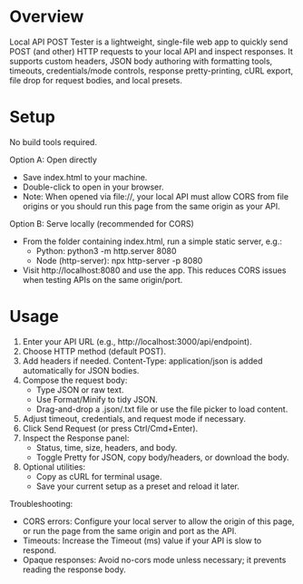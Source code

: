 # Overview
Local API POST Tester is a lightweight, single-file web app to quickly send POST (and other) HTTP requests to your local API and inspect responses. It supports custom headers, JSON body authoring with formatting tools, timeouts, credentials/mode controls, response pretty-printing, cURL export, file drop for request bodies, and local presets.

# Setup
No build tools required.

Option A: Open directly
- Save index.html to your machine.
- Double-click to open in your browser.
- Note: When opened via file://, your local API must allow CORS from file origins or you should run this page from the same origin as your API.

Option B: Serve locally (recommended for CORS)
- From the folder containing index.html, run a simple static server, e.g.:
  - Python: python3 -m http.server 8080
  - Node (http-server): npx http-server -p 8080
- Visit http://localhost:8080 and use the app. This reduces CORS issues when testing APIs on the same origin/port.

# Usage
1. Enter your API URL (e.g., http://localhost:3000/api/endpoint).
2. Choose HTTP method (default POST).
3. Add headers if needed. Content-Type: application/json is added automatically for JSON bodies.
4. Compose the request body:
   - Type JSON or raw text.
   - Use Format/Minify to tidy JSON.
   - Drag-and-drop a .json/.txt file or use the file picker to load content.
5. Adjust timeout, credentials, and request mode if necessary.
6. Click Send Request (or press Ctrl/Cmd+Enter).
7. Inspect the Response panel:
   - Status, time, size, headers, and body.
   - Toggle Pretty for JSON, copy body/headers, or download the body.
8. Optional utilities:
   - Copy as cURL for terminal usage.
   - Save your current setup as a preset and reload it later.

Troubleshooting:
- CORS errors: Configure your local server to allow the origin of this page, or run the page from the same origin and port as the API.
- Timeouts: Increase the Timeout (ms) value if your API is slow to respond.
- Opaque responses: Avoid no-cors mode unless necessary; it prevents reading the response body.